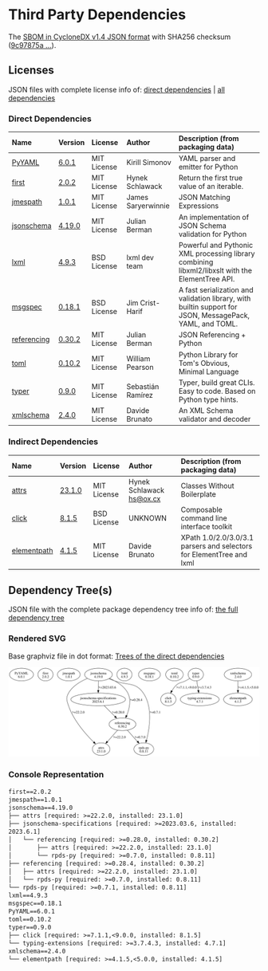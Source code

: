 # Third Party Dependencies

<!--[[[fill sbom_sha256()]]]-->
The [SBOM in CycloneDX v1.4 JSON format](https://git.sr.ht/~sthagen/booq/blob/default/sbom/cdx.json) with SHA256 checksum ([9c97875a ...](https://git.sr.ht/~sthagen/booq/blob/default/sbom/cdx.json.sha256 "sha256:9c97875a5a647e6a56d710b519d71949e354156fcb412b83b1f6727b6dc1f4d2")).
<!--[[[end]]] (checksum: 64176d7ca4db06b908db756e15fa6d1a)-->
## Licenses 

JSON files with complete license info of: [direct dependencies](direct-dependency-licenses.json) | [all dependencies](all-dependency-licenses.json)

### Direct Dependencies

<!--[[[fill direct_dependencies_table()]]]-->
| Name                                                            | Version                                                | License     | Author             | Description (from packaging data)                                                                        |
|:----------------------------------------------------------------|:-------------------------------------------------------|:------------|:-------------------|:---------------------------------------------------------------------------------------------------------|
| [PyYAML](https://pyyaml.org/)                                   | [6.0.1](https://pypi.org/project/PyYAML/6.0.1/)        | MIT License | Kirill Simonov     | YAML parser and emitter for Python                                                                       |
| [first](http://github.com/hynek/first/)                         | [2.0.2](https://pypi.org/project/first/2.0.2/)         | MIT License | Hynek Schlawack    | Return the first true value of an iterable.                                                              |
| [jmespath](https://github.com/jmespath/jmespath.py)             | [1.0.1](https://pypi.org/project/jmespath/1.0.1/)      | MIT License | James Saryerwinnie | JSON Matching Expressions                                                                                |
| [jsonschema](https://github.com/python-jsonschema/jsonschema)   | [4.19.0](https://pypi.org/project/jsonschema/4.19.0/)  | MIT License | Julian Berman      | An implementation of JSON Schema validation for Python                                                   |
| [lxml](https://lxml.de/)                                        | [4.9.3](https://pypi.org/project/lxml/4.9.3/)          | BSD License | lxml dev team      | Powerful and Pythonic XML processing library combining libxml2/libxslt with the ElementTree API.         |
| [msgspec](https://jcristharif.com/msgspec/)                     | [0.18.1](https://pypi.org/project/msgspec/0.18.1/)     | BSD License | Jim Crist-Harif    | A fast serialization and validation library, with builtin support for JSON, MessagePack, YAML, and TOML. |
| [referencing](https://github.com/python-jsonschema/referencing) | [0.30.2](https://pypi.org/project/referencing/0.30.2/) | MIT License | Julian Berman      | JSON Referencing + Python                                                                                |
| [toml](https://github.com/uiri/toml)                            | [0.10.2](https://pypi.org/project/toml/0.10.2/)        | MIT License | William Pearson    | Python Library for Tom's Obvious, Minimal Language                                                       |
| [typer](https://github.com/tiangolo/typer)                      | [0.9.0](https://pypi.org/project/typer/0.9.0/)         | MIT License | Sebastián Ramírez  | Typer, build great CLIs. Easy to code. Based on Python type hints.                                       |
| [xmlschema](https://github.com/sissaschool/xmlschema)           | [2.4.0](https://pypi.org/project/xmlschema/2.4.0/)     | MIT License | Davide Brunato     | An XML Schema validator and decoder                                                                      |
<!--[[[end]]] (checksum: eaca358407c0c5f8dc4b1b1f99d58f9d)-->

### Indirect Dependencies

<!--[[[fill indirect_dependencies_table()]]]-->
| Name                                                      | Version                                              | License     | Author                     | Description (from packaging data)                                    |
|:----------------------------------------------------------|:-----------------------------------------------------|:------------|:---------------------------|:---------------------------------------------------------------------|
| [attrs](https://www.attrs.org/en/stable/changelog.html)   | [23.1.0](https://pypi.org/project/attrs/23.1.0/)     | MIT License | Hynek Schlawack <hs@ox.cx> | Classes Without Boilerplate                                          |
| [click](https://palletsprojects.com/p/click/)             | [8.1.5](https://pypi.org/project/click/8.1.5/)       | BSD License | UNKNOWN                    | Composable command line interface toolkit                            |
| [elementpath](https://github.com/sissaschool/elementpath) | [4.1.5](https://pypi.org/project/elementpath/4.1.5/) | MIT License | Davide Brunato             | XPath 1.0/2.0/3.0/3.1 parsers and selectors for ElementTree and lxml |
<!--[[[end]]] (checksum: 8fecd57740e895a0c678c80ceed89484)-->

## Dependency Tree(s)

JSON file with the complete package dependency tree info of: [the full dependency tree](package-dependency-tree.json)

### Rendered SVG

Base graphviz file in dot format: [Trees of the direct dependencies](package-dependency-tree.dot.txt)

<img src="./package-dependency-tree.svg" alt="Trees of the direct dependencies" title="Trees of the direct dependencies"/>

### Console Representation

<!--[[[fill dependency_tree_console_text()]]]-->
````console
first==2.0.2
jmespath==1.0.1
jsonschema==4.19.0
├── attrs [required: >=22.2.0, installed: 23.1.0]
├── jsonschema-specifications [required: >=2023.03.6, installed: 2023.6.1]
│   └── referencing [required: >=0.28.0, installed: 0.30.2]
│       ├── attrs [required: >=22.2.0, installed: 23.1.0]
│       └── rpds-py [required: >=0.7.0, installed: 0.8.11]
├── referencing [required: >=0.28.4, installed: 0.30.2]
│   ├── attrs [required: >=22.2.0, installed: 23.1.0]
│   └── rpds-py [required: >=0.7.0, installed: 0.8.11]
└── rpds-py [required: >=0.7.1, installed: 0.8.11]
lxml==4.9.3
msgspec==0.18.1
PyYAML==6.0.1
toml==0.10.2
typer==0.9.0
├── click [required: >=7.1.1,<9.0.0, installed: 8.1.5]
└── typing-extensions [required: >=3.7.4.3, installed: 4.7.1]
xmlschema==2.4.0
└── elementpath [required: >=4.1.5,<5.0.0, installed: 4.1.5]
````
<!--[[[end]]] (checksum: 949289d6d6283db78a44c274bf7192d2)-->
